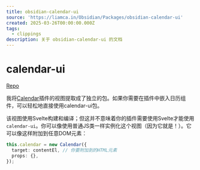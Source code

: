 ```yaml
---
title: obsidian-calendar-ui
source: 'https://liamca.in/Obsidian/Packages/obsidian-calendar-ui'
created: 2025-03-26T00:00:00.000Z
tags:
  - clippings
description: 关于 obsidian-calendar-ui 的文档
---
```


# calendar-ui

[Repo](https://github.com/liamcain/obsidian-calendar-ui)

我将[Calendar](https://liamca.in/Obsidian/Plugins/Calendar)插件的视图提取成了独立的包。如果你需要在插件中嵌入日历组件，可以轻松地直接使用calendar-ui包。

该视图使用Svelte构建和编译；但这并不意味着你的插件需要使用Svelte才能使用`calendar-ui`。你可以像使用普通JS类一样实例化这个视图（因为它就是！）。它可以像这样附加到任意DOM元素：

```ts
this.calendar = new Calendar({
  target: contentEl, // 你要附加到的HTML元素
  props: {},
});
```
